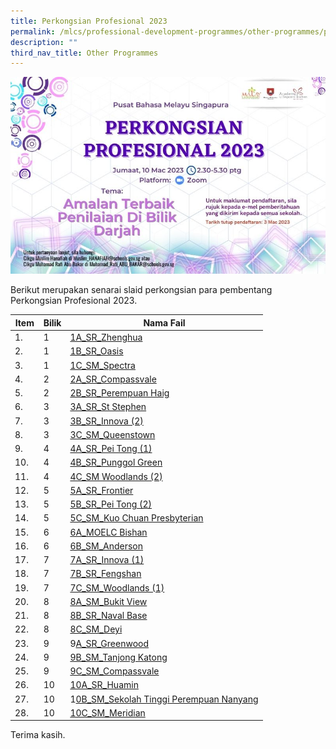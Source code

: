 ```yaml
---
title: Perkongsian Profesional 2023
permalink: /mlcs/professional-development-programmes/other-programmes/professional-sharing-2023-package/
description: ""
third_nav_title: Other Programmes
---
```

![PP23 WEB POSTER M](/images/pp23-web-poster-ml.jpeg)

Berikut merupakan senarai slaid perkongsian para pembentang Perkongsian Profesional 2023.

| Item | Bilik | Nama Fail |
| --- | --- | --- |
| 1.      | 1 | [1A\_SR\_Zhenghua](/files/1a_sr-zhenghua.pdf) |
| 2.      | 1 | [1B\_SR\_Oasis](https://academyofsingaporeteachers-moe-edu-sg-admin.cwp.sg/docs/librariesprovider6/perkongsian-profesional-2023/1b_sr_oasis.pdf) |
| 3.      | 1 | [1C\_SM\_Spectra](https://academyofsingaporeteachers-moe-edu-sg-admin.cwp.sg/docs/librariesprovider6/perkongsian-profesional-2023/1c_sm_spectra.pdf) |
| 4.      | 2 | [2A\_SR\_Compassvale](https://academyofsingaporeteachers-moe-edu-sg-admin.cwp.sg/docs/librariesprovider6/perkongsian-profesional-2023/2a_sr_compassvale.pdf) |
| 5.      | 2 | [2B\_SR\_Perempuan Haig](https://academyofsingaporeteachers-moe-edu-sg-admin.cwp.sg/docs/librariesprovider6/perkongsian-profesional-2023/2b_sr_perempuan-haig.pdf) |
| 6.      | 3 | [3A\_SR\_St Stephen](https://academyofsingaporeteachers-moe-edu-sg-admin.cwp.sg/docs/librariesprovider6/perkongsian-profesional-2023/3a_sr_st-stephen.pdf) |
| 7.      | 3 | [3B\_SR\_Innova (2)](https://academyofsingaporeteachers-moe-edu-sg-admin.cwp.sg/docs/librariesprovider6/perkongsian-profesional-2023/3b_sr_innova-(2).pdf) |
| 8.      | 3 | [3C\_SM\_Queenstown](https://academyofsingaporeteachers-moe-edu-sg-admin.cwp.sg/docs/librariesprovider6/perkongsian-profesional-2023/3c_sm_queenstown.pdf) |
| 9.      | 4 | [4A\_SR\_Pei Tong (1)](https://academyofsingaporeteachers-moe-edu-sg-admin.cwp.sg/docs/librariesprovider6/perkongsian-profesional-2023/4a_sr_pei-tong-(1).pdf) |
| 10\.   | 4 | [4B\_SR\_Punggol Green](https://academyofsingaporeteachers-moe-edu-sg-admin.cwp.sg/docs/librariesprovider6/perkongsian-profesional-2023/4b_sr_punggol-green.pdf) |
| 11\.   | 4 | [4C\_SM Woodlands (2)](https://academyofsingaporeteachers-moe-edu-sg-admin.cwp.sg/docs/librariesprovider6/perkongsian-profesional-2023/4c_sm-woodlands-(2).pdf) |
| 12\.   | 5 | [5A\_SR\_Frontier](https://academyofsingaporeteachers-moe-edu-sg-admin.cwp.sg/docs/librariesprovider6/perkongsian-profesional-2023/5a_sr_frontier.pdf) |
| 13\.   | 5 | [5B\_SR\_Pei Tong (2)](https://academyofsingaporeteachers-moe-edu-sg-admin.cwp.sg/docs/librariesprovider6/perkongsian-profesional-2023/5b_sr_pei-tong-(2).pdf) |
| 14\.   | 5 | [5C\_SM\_Kuo Chuan Presbyterian](https://academyofsingaporeteachers-moe-edu-sg-admin.cwp.sg/docs/librariesprovider6/perkongsian-profesional-2023/5c_sm_kuo-chuan-prespyterian.pdf) |
| 15\.   | 6 | [6A\_MOELC Bishan](https://academyofsingaporeteachers-moe-edu-sg-admin.cwp.sg/docs/librariesprovider6/perkongsian-profesional-2023/6a_moelc-bishan.pdf) |
| 16\.   | 6 | [6B\_SM\_Anderson](https://academyofsingaporeteachers-moe-edu-sg-admin.cwp.sg/docs/librariesprovider6/perkongsian-profesional-2023/6b_sm_anderson.pdf) |
| 17\.   | 7 | [7A\_SR\_Innova (1)](https://academyofsingaporeteachers-moe-edu-sg-admin.cwp.sg/docs/librariesprovider6/perkongsian-profesional-2023/7a_sr_innova-(1).pdf) |
| 18\.   | 7 | [7B\_SR\_Fengshan](https://academyofsingaporeteachers-moe-edu-sg-admin.cwp.sg/docs/librariesprovider6/perkongsian-profesional-2023/7b_sr_fengshan.pdf) |
| 19\.   | 7 | [7C\_SM\_Woodlands (1)](https://academyofsingaporeteachers-moe-edu-sg-admin.cwp.sg/docs/librariesprovider6/perkongsian-profesional-2023/7c_sm_woodlands-(1).pdf) |
| 20\.   | 8 | [8A\_SM\_Bukit View](https://academyofsingaporeteachers-moe-edu-sg-admin.cwp.sg/docs/librariesprovider6/perkongsian-profesional-2023/8a_sm_bukit-view.pdf) |
| 21\.   | 8 | [8B\_SR\_Naval Base](https://academyofsingaporeteachers-moe-edu-sg-admin.cwp.sg/docs/librariesprovider6/perkongsian-profesional-2023/8b_sr_naval-base.pdf) |
| 22\.   | 8 | [8C\_SM\_Deyi](https://academyofsingaporeteachers-moe-edu-sg-admin.cwp.sg/docs/librariesprovider6/perkongsian-profesional-2023/8c_sm_deyi.pdf) |
| 23\.   | 9 | 9[A\_SR\_Greenwood](https://academyofsingaporeteachers-moe-edu-sg-admin.cwp.sg/docs/librariesprovider6/perkongsian-profesional-2023/9a_sr_greenwood.pdf) |
| 24\.   | 9 | [9B\_SM\_Tanjong Katong](https://academyofsingaporeteachers-moe-edu-sg-admin.cwp.sg/docs/librariesprovider6/perkongsian-profesional-2023/9b_sm_tanjong-katong.pdf) |
| 25\.   | 9 | [9C\_SM\_Compassvale](https://academyofsingaporeteachers-moe-edu-sg-admin.cwp.sg/docs/librariesprovider6/perkongsian-profesional-2023/9c_sm_compassvale.pdf) |
| 26\.   | 10 | [10A\_SR\_Huamin](https://academyofsingaporeteachers-moe-edu-sg-admin.cwp.sg/docs/librariesprovider6/perkongsian-profesional-2023/10a_sr_huamin.pdf) |
| 27\.   | 10 | 1[0B\_SM\_Sekolah Tinggi Perempuan Nanyang](https://academyofsingaporeteachers-moe-edu-sg-admin.cwp.sg/docs/librariesprovider6/perkongsian-profesional-2023/10b_sm_sekolah-tinggi-perempuan-nanyang.pdf) |
| 28\.   | 10 | [10C\_SM\_Meridian](https://academyofsingaporeteachers-moe-edu-sg-admin.cwp.sg/docs/librariesprovider6/perkongsian-profesional-2023/10c_sm_meridian.pdf) |

Terima kasih.